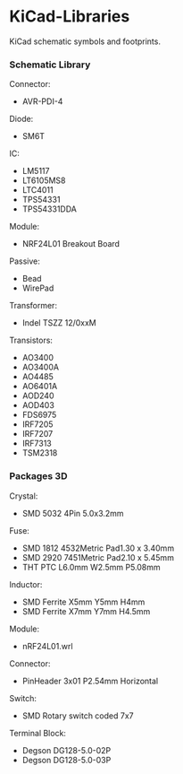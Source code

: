 # KiCad-Libraries
KiCad schematic symbols and footprints.

### Schematic Library
Connector:
- AVR-PDI-4

Diode:
- SM6T

IC:
- LM5117
- LT6105MS8
- LTC4011
- TPS54331
- TPS54331DDA

Module:
- NRF24L01 Breakout Board

Passive:
- Bead
- WirePad

Transformer:
- Indel TSZZ 12/0xxM

Transistors:
- AO3400
- AO3400A
- AO4485
- AO6401A
- AOD240
- AOD403
- FDS6975
- IRF7205
- IRF7207
- IRF7313
- TSM2318

### Packages 3D
Crystal:
- SMD 5032 4Pin 5.0x3.2mm

Fuse:
- SMD 1812 4532Metric Pad1.30 x 3.40mm
- SMD 2920 7451Metric Pad2.10 x 5.45mm
- THT PTC L6.0mm W2.5mm P5.08mm

Inductor:
- SMD Ferrite X5mm Y5mm H4mm
- SMD Ferrite X7mm Y7mm H4.5mm

Module:
- nRF24L01.wrl

Connector:
- PinHeader 3x01 P2.54mm Horizontal

Switch:
- SMD Rotary switch coded 7x7

Terminal Block:
- Degson DG128-5.0-02P
- Degson DG128-5.0-03P
